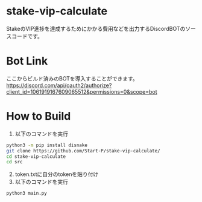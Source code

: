 # stake-vip-calculate
StakeのVIP進捗を達成するためにかかる費用などを出力するDiscordBOTのソースコードです。

# Bot Link
ここからビルド済みのBOTを導入することができます。
https://discord.com/api/oauth2/authorize?client_id=1061919167609065512&permissions=0&scope=bot

# How to Build
1. 以下のコマンドを実行

```bash
python3 -m pip install disnake
git clone https://github.com/Start-P/stake-vip-calculate/
cd stake-vip-calculate
cd src
```

2. token.txtに自分のtokenを貼り付け
3. 以下のコマンドを実行

```bash
python3 main.py
```
